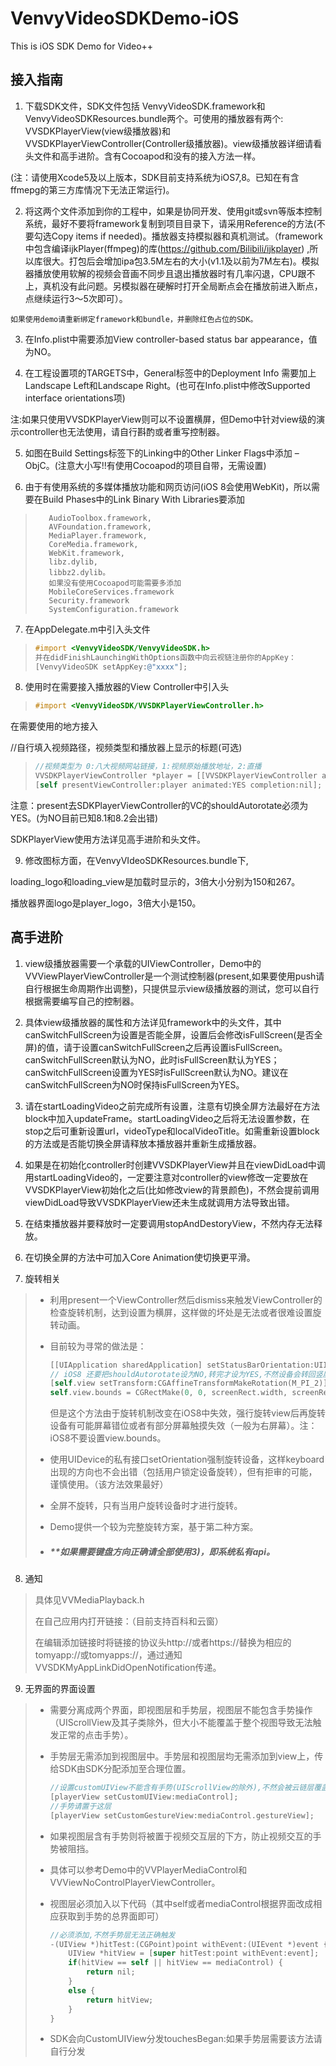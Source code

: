 # VenvyVideoSDKDemo-iOS

This is iOS SDK Demo for Video++

## 接入指南

1.	下载SDK文件，SDK文件包括 VenvyVideoSDK.framework和VenvyVideoSDKResources.bundle两个。可使用的播放器有两个: VVSDKPlayerView(view级播放器)和VVSDKPlayerViewController(Controller级播放器)。view级播放器详细请看头文件和高手进阶。含有Cocoapod和没有的接入方法一样。

(注：请使用Xcode5及以上版本，SDK目前支持系统为iOS7,8。已知在有含ffmepg的第三方库情况下无法正常运行)。

2.	将这两个文件添加到你的工程中，如果是协同开发、使用git或svn等版本控制系统，最好不要将framework复制到项目目录下，请采用Reference的方法(不要勾选Copy items if needed)。播放器支持模拟器和真机测试。（framework中包含编译ijkPlayer(ffmpeg)的库(https://github.com/Bilibili/ijkplayer) ,所以库很大。打包后会增加ipa包3.5M左右的大小(v1.1及以前为7M左右)。模拟器播放使用软解的视频会音画不同步且退出播放器时有几率闪退，CPU跟不上，真机没有此问题。另模拟器在硬解时打开全局断点会在播放前进入断点，点继续运行3～5次即可）。

``` 
如果使用demo请重新绑定framework和bundle，并删除红色占位的SDK。
```

3.	在Info.plist中需要添加View controller-based status bar appearance，值为NO。

4.	在工程设置项的TARGETS中，General标签中的Deployment Info 需要加上Landscape Left和Landscape Right。(也可在Info.plist中修改Supported interface orientations项)

注:如果只使用VVSDKPlayerView则可以不设置横屏，但Demo中针对view级的演示controller也无法使用，请自行斟酌或者重写控制器。

5.	如图在Build Settings标签下的Linking中的Other Linker Flags中添加 –ObjC。(注意大小写!!有使用Cocoapod的项目自带，无需设置)

6.	由于有使用系统的多媒体播放功能和网页访问(iOS 8会使用WebKit)，所以需要在Build Phases中的Link Binary With Libraries要添加

> ``` 
>    AudioToolbox.framework,
>    AVFoundation.framework,
>    MediaPlayer.framework,
>    CoreMedia.framework,
>    WebKit.framework,
>    libz.dylib,
>    libbz2.dylib。
>    如果没有使用Cocoapod可能需要多添加
>    MobileCoreServices.framework
>    Security.framework
>    SystemConfiguration.framework
> ```

7.	在AppDelegate.m中引入头文件

> ``` objective-c
> #import <VenvyVideoSDK/VenvyVideoSDK.h>
> 并在didFinishLaunchingWithOptions函数中向云视链注册你的AppKey：
> [VenvyVideoSDK setAppKey:@"xxxx"];
> ```

8.	使用时在需要接入播放器的View Controller中引入头

> ``` objective-c
> #import <VenvyVideoSDK/VVSDKPlayerViewController.h>
> ```

在需要使用的地方接入

//自行填入视频路径，视频类型和播放器上显示的标题(可选)

> ``` objective-c
> //视频类型为 0:八大视频网站链接，1:视频原始播放地址，2:直播
> VVSDKPlayerViewController *player = [[VVSDKPlayerViewController alloc] initWithUrl:url VideoType:0 LocalVideoTitle:nil]; 
> [self presentViewController:player animated:YES completion:nil];
> ```

注意：present去SDKPlayerViewController的VC的shouldAutorotate必须为YES。(为NO目前已知8.1和8.2会出错)

SDKPlayerView使用方法详见高手进阶和头文件。

9.	修改图标方面，在VenvyVIdeoSDKResources.bundle下,

loading_logo和loading_view是加载时显示的，3倍大小分别为150和267。

播放器界面logo是player_logo，3倍大小是150。

## 高手进阶

1.	view级播放器需要一个承载的UIViewController，Demo中的VVViewPlayerViewController是一个测试控制器(present,如果要使用push请自行根据生命周期作出调整)，只提供显示view级播放器的测试，您可以自行根据需要编写自己的控制器。

2.	具体view级播放器的属性和方法详见framework中的头文件，其中canSwitchFullScreen为设置是否能全屏，设置后会修改isFullScreen(是否全屏)的值，请于设置canSwitchFullScreen之后再设置isFullScreen。canSwitchFullScreen默认为NO，此时isFullScreen默认为YES；canSwitchFullScreen设置为YES时isFullScreen默认为NO。建议在canSwitchFullScreen为NO时保持isFullScreen为YES。

3.	请在startLoadingVideo之前完成所有设置，注意有切换全屏方法最好在方法block中加入updateFrame。startLoadingVideo之后将无法设置参数，在stop之后可重新设置url，videoType和localVideoTitle。如需重新设置block的方法或是否能切换全屏请释放本播放器并重新生成播放器。

4.	如果是在初始化controller时创建VVSDKPlayerView并且在viewDidLoad中调用startLoadingVideo的，一定要注意对controller的view修改一定要放在VVSDKPlayerView初始化之后(比如修改view的背景颜色)，不然会提前调用viewDidLoad导致VVSDKPlayerView还未生成就调用方法导致出错。

5.	在结束播放器并要释放时一定要调用stopAndDestoryView，不然内存无法释放。

6.	在切换全屏的方法中可加入Core Animation使切换更平滑。

7.	旋转相关

> - 利用present一个ViewController然后dismiss来触发ViewController的检查旋转机制，达到设置为横屏，这样做的坏处是无法或者很难设置旋转动画。
>   
> - 目前较为寻常的做法是：
>   
>   ``` objective-c
>   [[UIApplication sharedApplication] setStatusBarOrientation:UIInterfaceOrientationLandscapeRight];    
>   // iOS8 还要把shouldAutorotate设为NO,转完才设为YES,不然设备会转回竖屏
>   [self.view setTransform:CGAffineTransformMakeRotation(M_PI_2)];
>   self.view.bounds = CGRectMake(0, 0, screenRect.width, screenRect.height); // iOS8  不要执行
>   ```
>   
>   但是这个方法由于旋转机制改变在iOS8中失效，强行旋转view后再旋转设备有可能屏幕错位或者有部分屏幕触摸失效（一般为右屏幕）。注：iOS8不要设置view.bounds。
>   
> - 使用UIDevice的私有接口setOrientation强制旋转设备，这样keyboard出现的方向也不会出错（包括用户锁定设备旋转），但有拒审的可能，谨慎使用。（该方法效果最好）
>   
> - 全屏不旋转，只有当用户旋转设备时才进行旋转。
>   
> - Demo提供一个较为完整旋转方案，基于第二种方案。
>   
> - ##### **如果需要键盘方向正确请全部使用3)，即系统私有api。

8.	通知

> 具体见VVMediaPlayback.h
> 
> 在自己应用内打开链接：（目前支持百科和云窗）
> 
> 在编辑添加链接时将链接的协议头http://或者https://替换为相应的tomyapp://或tomyapps://，通过通知VVSDKMyAppLinkDidOpenNotification传递。

9.	无界面的界面设置

> - 需要分离成两个界面，即视图层和手势层，视图层不能包含手势操作（UIScrollView及其子类除外，但大小不能覆盖于整个视图导致无法触发正常的点击手势）。
>   
> - 手势层无需添加到视图层中。手势层和视图层均无需添加到view上，传给SDK由SDK分配添加至合理位置。 
>   
>   ``` objective-c
>   //设置customUIView不能含有手势(UIScrollView的除外),不然会被云链层覆盖
>   [playerView setCustomUIView:mediaControl];
>   //手势请置于这层
>   [playerView setCustomGestureView:mediaControl.gestureView];
>   ```
>   
> - 如果视图层含有手势则将被置于视频交互层的下方，防止视频交互的手势被阻挡。
>   
> - 具体可以参考Demo中的VVPlayerMediaControl和VVViewNoControlPlayerViewController。
>   
> - 视图层必须加入以下代码（其中self或者mediaControl根据界面改成相应获取到手势的总界面即可）
>   
>   ``` objective-c
>   //必须添加,不然手势层无法正确触发
>   -(UIView *)hitTest:(CGPoint)point withEvent:(UIEvent *)event {
>   	UIView *hitView = [super hitTest:point withEvent:event];
>   	if(hitView == self || hitView == mediaControl) {
>   		return nil;
>   	}
>   	else {
>   		return hitView;
>   	}
>   }
>   ```
>   
> - SDK会向CustomUIView分发touchesBegan:如果手势层需要该方法请自行分发
